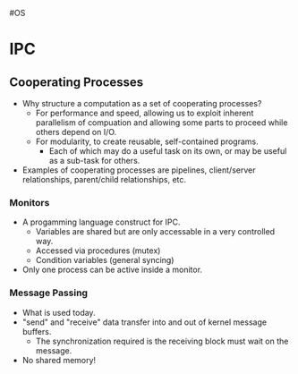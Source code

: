 #OS 
# IPC
## Cooperating Processes
- Why structure a computation as a set of cooperating processes?
	- For performance and speed, allowing us to exploit inherent parallelism of compuation and allowing some parts to proceed while others depend on I/O.
	- For modularity, to create reusable, self-contained programs.
		- Each of which may do a useful task on its own, or may be useful as a sub-task for others.
- Examples of cooperating processes are pipelines, client/server relationships, parent/child relationships, etc.

### Monitors
- A progamming language construct for IPC.
	- Variables are shared but are only accessable in a very controlled way.
	- Accessed via procedures (mutex)
	- Condition variables (general syncing)
- Only one process can be active inside a monitor.

### Message Passing
- What is used today.
- "send" and "receive" data transfer into and out of kernel message buffers.
	- The synchronization required is the receiving block must wait on the message.
- No shared memory!
